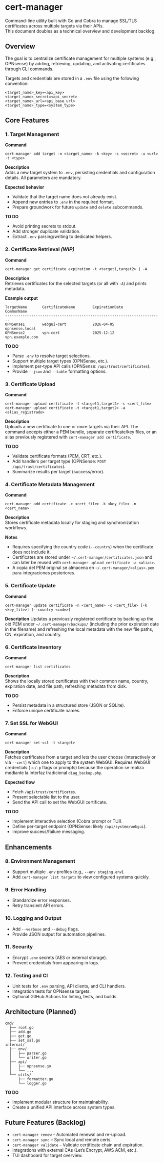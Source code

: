 # cert-manager

Command-line utility built with Go and Cobra to manage SSL/TLS certificates across multiple targets via their APIs.  
This document doubles as a technical overview and development backlog.

## Overview

The goal is to centralize certificate management for multiple systems (e.g., OPNsense) by adding, retrieving, updating, and activating certificates through CLI commands.

Targets and credentials are stored in a `.env` file using the following convention:

```
<target_name>_key=<api_key>
<target_name>_secret=<api_secret>
<target_name>_url=<api_base_url>
<target_name>_type=<system_type>
```

## Core Features

### 1. Target Management

**Command**

```
cert-manager add target -n <target_name> -k <key> -s <secret> -u <url> -t <type>
```

**Description**  
Adds a new target system to `.env`, persisting credentials and configuration details. All parameters are mandatory.

**Expected behavior**
- Validate that the target name does not already exist.
- Append new entries to `.env` in the required format.
- Prepare groundwork for future `update` and `delete` subcommands.

**TO DO**
- Avoid printing secrets to stdout.
- Add stronger duplicate validation.
- Extract `.env` parsing/writing to dedicated helpers.

### 2. Certificate Retrieval *(WIP)*

**Command**

```
cert-manager get certificate expiration -t <target1,target2> | -A
```

**Description**  
Retrieves certificates for the selected targets (or all with `-A`) and prints metadata.

**Example output**

```
TargetName       CertificateName        ExpirationDate       CommonName
------------------------------------------------------------------------
OPNSense1        webgui-cert            2026-04-05           opnsense.local
OPNSense2        vpn-cert               2025-12-12           vpn.example.com
```

**TO DO**
- Parse `.env` to resolve target selections.
- Support multiple target types (OPNSense, etc.).
- Implement per-type API calls (OPNSense: `/api/trust/certificates`).
- Provide `--json` and `--table` formatting options.

### 3. Certificate Upload

**Command**

```
cert-manager upload certificate -t <target1,target2> -c <cert_file>
cert-manager upload certificate -t <target1,target2> -a <alias_registrado>
```

**Description**  
Uploads a new certificate to one or more targets via their API. The command accepts either a PEM bundle, separate certificate/key files, or an alias previously registered with `cert-manager add certificate`.

**TO DO**
- Validate certificate formats (PEM, CRT, etc.).
- Add handlers per target type (OPNSense: `POST /api/trust/certificates`).
- Summarize results per target (success/error).

### 4. Certificate Metadata Management

**Command**

```
cert-manager add certificate -c <cert_file> -k <key_file> -n <cert_name>
```

**Description**  
Stores certificate metadata locally for staging and synchronization workflows.

**Notes**
- Requires specifying the country code (`--country`) when the certificate does not include it.
- Certificates are stored under `~/.cert-manager/certificates.json` and can later be reused with `cert-manager upload certificate -a <alias>`.
- A copia del PEM original se almacena en `~/.cert-manager/<alias>.pem` para integraciones posteriores.

### 5. Certificate Update

**Command**

```
cert-manager update certificate -n <cert_name> -c <cert_file> [-k <key_file>] [--country <code>]
```

**Description**
Updates a previously registered certificate by backing up the old PEM under `~/.cert-manager/backups/` (including the prior expiration date in the filename) and refreshing the local metadata with the new file paths, CN, expiration, and country.

### 6. Certificate Inventory

**Command**

```
cert-manager list certificates
```

**Description**  
Shows the locally stored certificates with their common name, country, expiration date, and file path, refreshing metadata from disk.

**TO DO**
- Persist metadata in a structured store (JSON or SQLite).
- Enforce unique certificate names.

### 7. Set SSL for WebGUI

**Command**

```
cert-manager set-ssl -t <target>
```

**Description**  
Fetches certificates from a target and lets the user choose (interactively or via `--cert`) which one to apply to the system WebGUI. Requires WebGUI credentials (`-u/-p` flags or prompts) because the operation se realiza mediante la interfaz tradicional `diag_backup.php`.

**Expected flow**
- Fetch `/api/trust/certificates`.
- Present selectable list to the user.
- Send the API call to set the WebGUI certificate.

**TO DO**
- Implement interactive selection (Cobra prompt or TUI).
- Define per-target endpoint (OPNSense: likely `/api/system/webgui`).
- Improve success/failure messaging.

## Enhancements

### 8. Environment Management
- Support multiple `.env` profiles (e.g., `--env staging.env`).
- Add `cert-manager list targets` to view configured systems quickly.

### 9. Error Handling
- Standardize error responses.
- Retry transient API errors.

### 10. Logging and Output
- Add `--verbose` and `--debug` flags.
- Provide JSON output for automation pipelines.

### 11. Security
- Encrypt `.env` secrets (AES or external storage).
- Prevent credentials from appearing in logs.

### 12. Testing and CI
- Unit tests for `.env` parsing, API clients, and CLI handlers.
- Integration tests for OPNsense targets.
- Optional GitHub Actions for linting, tests, and builds.

## Architecture (Planned)

```
cmd/
  ├── root.go
  ├── add.go
  ├── get.go
  ├── set_ssl.go
internal/
  ├── env/
  │   ├── parser.go
  │   └── writer.go
  ├── api/
  │   ├── opnsense.go
  │   └── ...
  └── utils/
      ├── formatter.go
      └── logger.go
```

**TO DO**
- Implement modular structure for maintainability.
- Create a unified API interface across system types.

## Future Features (Backlog)
- `cert-manager renew` – Automated renewal and re-upload.
- `cert-manager sync` – Sync local and remote certs.
- `cert-manager validate` – Validate certificate chain and expiration.
- Integrations with external CAs (Let’s Encrypt, AWS ACM, etc.).
- TUI dashboard for target overview.
